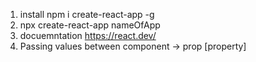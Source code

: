 1. install npm i create-react-app -g
2. npx create-react-app nameOfApp
3. docuemntation https://react.dev/
4. Passing values between component  -> prop [property]
